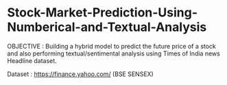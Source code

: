 # Stock-Market-Prediction-Using-Numberical-and-Textual-Analysis

OBJECTIVE : Building a hybrid model to predict the future price of a stock and also performing textual/sentimental analysis using Times of India news Headline dataset.

Dataset : https://finance.yahoo.com/ (BSE SENSEX)


